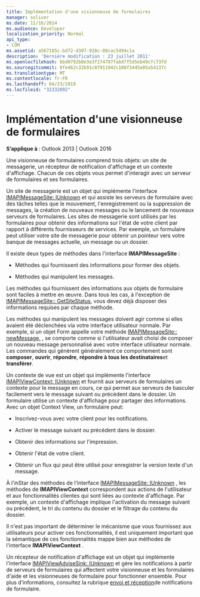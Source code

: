 ```yaml
---
title: Implémentation d'une visionneuse de formulaires
manager: soliver
ms.date: 11/16/2014
ms.audience: Developer
localization_priority: Normal
api_type:
- COM
ms.assetid: a567185c-bd72-4307-928c-08cac5494c1a
description: 'Dernière modification : 23 juillet 2011'
ms.openlocfilehash: bbd0792b0e3e3f274797fabd7f5d5eb49cfc73fd
ms.sourcegitcommit: 8fe462c32b91c87911942c188f3445e85a54137c
ms.translationtype: MT
ms.contentlocale: fr-FR
ms.lasthandoff: 04/23/2019
ms.locfileid: "32332892"
---
```

# <a name="implementing-a-form-viewer"></a>Implémentation d'une visionneuse de formulaires

  
  
**S’applique à** : Outlook 2013 | Outlook 2016 
  
Une visionneuse de formulaires comprend trois objets: un site de messagerie, un récepteur de notification d'affichage et un contexte d'affichage. Chacun de ces objets vous permet d'interagir avec un serveur de formulaires et ses formulaires.
  
Un site de messagerie est un objet qui implémente l'interface [IMAPIMessageSite: IUnknown](imapimessagesiteiunknown.md) et qui assiste les serveurs de formulaire avec des tâches telles que le mouvement, l'enregistrement ou la suppression de messages, la création de nouveaux messages ou le lancement de nouveaux serveurs de formulaires. Les sites de messagerie sont utilisés par les formulaires pour obtenir des informations sur l'état de votre client par rapport à différents fournisseurs de services. Par exemple, un formulaire peut utiliser votre site de messagerie pour obtenir un pointeur vers votre banque de messages actuelle, un message ou un dossier. 
  
Il existe deux types de méthodes dans l'interface **IMAPIMessageSite** : 
  
- Méthodes qui fournissent des informations pour former des objets.
    
- Méthodes qui manipulent les messages.
    
Les méthodes qui fournissent des informations aux objets de formulaire sont faciles à mettre en œuvre. Dans tous les cas, à l'exception de [IMAPIMessageSite:: GetSiteStatus](imapimessagesite-getsitestatus.md), vous devez déjà disposer des informations requises par chaque méthode.
  
Les méthodes qui manipulent les messages doivent agir comme si elles avaient été déclenchées via votre interface utilisateur normale. Par exemple, si un objet Form appelle votre méthode [IMAPIMessageSite:: newMessage,](imapimessagesite-newmessage.md) , se comporte comme si l'utilisateur avait choisi de composer un nouveau message personnalisé avec votre interface utilisateur normale. Les commandes qui génèrent généralement ce comportement sont **composer**, **ouvrir**, **répondre**, **répondre à tous les destinataires**et **transférer**. 
  
Un contexte de vue est un objet qui implémente l'interface [IMAPIViewContext: IUnknown](imapiviewcontextiunknown.md) et fournit aux serveurs de formulaires un contexte pour le message en cours, ce qui permet aux serveurs de basculer facilement vers le message suivant ou précédent dans le dossier. Un formulaire utilise un contexte d'affichage pour partager des informations. Avec un objet Context View, un formulaire peut: 
  
- Inscrivez-vous avec votre client pour les notifications.
    
- Activer le message suivant ou précédent dans le dossier.
    
- Obtenir des informations sur l'impression.
    
- Obtenir l'état de votre client.
    
- Obtenir un flux qui peut être utilisé pour enregistrer la version texte d'un message.
    
À l'inStar des méthodes de l'interface [IMAPIMessageSite: IUnknown](imapimessagesiteiunknown.md) , les méthodes de **IMAPIViewContext** correspondent aux actions de l'utilisateur et aux fonctionnalités clientes qui sont liées au contexte d'affichage. Par exemple, un contexte d'affichage implique l'activation du message suivant ou précédent, le tri du contenu du dossier et le filtrage du contenu du dossier. 
  
Il n'est pas important de déterminer le mécanisme que vous fournissez aux utilisateurs pour activer ces fonctionnalités, il est uniquement important que la sémantique de ces fonctionnalités mappe bien aux méthodes de l'interface **IMAPIViewContext** . 
  
Un récepteur de notification d'affichage est un objet qui implémente l'interface [IMAPIViewAdviseSink: IUnknown](imapiviewadvisesinkiunknown.md) et gère les notifications à partir de serveurs de formulaires qui affectent votre visionneuse et les formulaires d'aide et les visionneuses de formulaire pour fonctionner ensemble. Pour plus d'informations, consultez la rubrique [envoi et réception](sending-and-receiving-form-notifications.md)de notifications de formulaire. 
  

